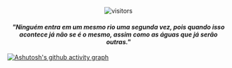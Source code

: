 <p align="center">
    <img align="center" alt="visitors" src="https://images-wixmp-ed30a86b8c4ca887773594c2.wixmp.com/f/432780e4-f104-4387-987f-8611d44dc1c4/d9vknnd-9ae1664d-3f3f-4caa-a0a2-5977bc7b8582.gif?token=eyJ0eXAiOiJKV1QiLCJhbGciOiJIUzI1NiJ9.eyJzdWIiOiJ1cm46YXBwOjdlMGQxODg5ODIyNjQzNzNhNWYwZDQxNWVhMGQyNmUwIiwiaXNzIjoidXJuOmFwcDo3ZTBkMTg4OTgyMjY0MzczYTVmMGQ0MTVlYTBkMjZlMCIsIm9iaiI6W1t7InBhdGgiOiJcL2ZcLzQzMjc4MGU0LWYxMDQtNDM4Ny05ODdmLTg2MTFkNDRkYzFjNFwvZDl2a25uZC05YWUxNjY0ZC0zZjNmLTRjYWEtYTBhMi01OTc3YmM3Yjg1ODIuZ2lmIn1dXSwiYXVkIjpbInVybjpzZXJ2aWNlOmZpbGUuZG93bmxvYWQiXX0.Zjh_Dkqa-6DaTfzcLMVJhmurXyduutoV7WuBQQOt4FY"/>
</p>
<h4 align="center" ><b><i>"Ninguém entra em um mesmo rio uma segunda vez, pois quando isso acontece já não se é o mesmo, assim como as águas que já serão outras."</i></b></h4


[![Ashutosh's github activity graph](https://github-readme-activity-graph.cyclic.app/graph?username=solexz&bg_color=3d3846&color=9e4c98&line=9e4c98&point=403d3d&area=true&hide_border=true)](https://github.com/ashutosh00710/github-readme-activity-graph)

